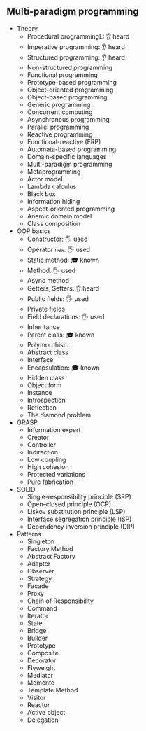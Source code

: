 ## Multi-paradigm programming

- Theory
  - Procedural programmingL: 👂	heard	
  - Imperative programming: 👂	heard	
  - Structured programming: 👂	heard	
  - Non-structured programming
  - Functional programming
  - Prototype-based programming
  - Object-oriented programming
  - Object-based programming
  - Generic programming
  - Concurrent computing
  - Asynchronous programming
  - Parallel programming
  - Reactive programming
  - Functional-reactive (FRP)
  - Automata-based programming
  - Domain-specific languages
  - Multi-paradigm programming
  - Metaprogramming
  - Actor model
  - Lambda calculus
  - Black box
  - Information hiding
  - Aspect-oriented programming
  - Anemic domain model
  - Class composition
- OOP basics
  - Constructor: 🖐️	used
  - Operator `new`: 🖐️ used
  - Static method: 🎓	known
  - Method: 🖐️ used	
  - Async method
  - Getters, Setters: 👂 heard	
  - Public fields: 🖐️ used
  - Private fields
  - Field declarations: 🖐️ used 
  - Inheritance
  - Parent class: 🎓	known
  - Polymorphism
  - Abstract class
  - Interface
  - Encapsulation: 🎓	known
  - Hidden class
  - Object form
  - Instance
  - Introspection
  - Reflection
  - The diamond problem
- GRASP
  - Information expert
  - Creator
  - Controller
  - Indirection
  - Low coupling
  - High cohesion
  - Protected variations
  - Pure fabrication
- SOLID
  - Single-responsibility principle (SRP)
  - Open–closed principle (OCP)
  - Liskov substitution principle (LSP)
  - Interface segregation principle (ISP)
  - Dependency inversion principle (DIP)
- Patterns
  - Singleton
  - Factory Method
  - Abstract Factory
  - Adapter
  - Observer
  - Strategy
  - Facade
  - Proxy
  - Chain of Responsibility
  - Command
  - Iterator
  - State
  - Bridge
  - Builder
  - Prototype
  - Composite
  - Decorator
  - Flyweight
  - Mediator
  - Memento
  - Template Method
  - Visitor
  - Reactor
  - Active object
  - Delegation
